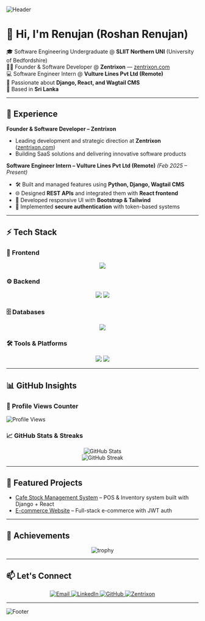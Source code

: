 <!-- Header Banner -->
![Header](https://capsule-render.vercel.app/api?type=waving&color=0:1a1a1a,100:3d3d3d&height=200&section=header&text=Renujan%20(Roshan%20Renujan)&fontSize=40&fontColor=ffffff&animation=fadeIn&fontAlignY=35)

# 👋 Hi, I'm Renujan (Roshan Renujan)

🎓 Software Engineering Undergraduate @ **SLIIT Northern UNI** (University of Bedfordshire)  
👨‍💻 Founder & Software Developer @ **Zentrixon** — [zentrixon.com](https://www.zentrixon.com/)  
💻 Software Engineer Intern @ **Vulture Lines Pvt Ltd (Remote)**  
🌱 Passionate about **Django, React, and Wagtail CMS**  
📍 Based in **Sri Lanka**  

---

## 💼 Experience  

**Founder & Software Developer – Zentrixon**  
- Leading development and strategic direction at **Zentrixon** ([zentrixon.com](https://www.zentrixon.com/))  
- Building SaaS solutions and delivering innovative software products  

**Software Engineer Intern – Vulture Lines Pvt Ltd (Remote)** _(Feb 2025 – Present)_  
- 🛠 Built and managed features using **Python, Django, Wagtail CMS**  
- 🌐 Designed **REST APIs** and integrated them with **React frontend**  
- 📱 Developed responsive UI with **Bootstrap & Tailwind**  
- 🔐 Implemented **secure authentication** with token-based systems  

---
 ## ⚡ Tech Stack  

### 🎨 Frontend  
<p align="center">
  <img src="https://skillicons.dev/icons?i=html,css,js,ts,react,bootstrap,tailwind" />
</p>  

### ⚙️ Backend  
<p align="center">
  <img src="https://skillicons.dev/icons?i=python,django" />  
  <img src="https://img.shields.io/badge/Wagtail-43b1b0?style=for-the-badge&logo=wagtail&logoColor=white" />
</p>  

### 🗄️ Databases  
<p align="center">
  <img src="https://skillicons.dev/icons?i=postgresql,mysql" />
</p>  

### 🛠 Tools & Platforms  
<p align="center">
  <img src="https://skillicons.dev/icons?i=git,github,postman,vscode,vercel" />  
  <img src="https://img.shields.io/badge/Render-000000?style=for-the-badge&logo=render&logoColor=white" />
</p>  
  

---

## 📊 GitHub Insights  

### 👀 Profile Views Counter  
![Profile Views](https://komarev.com/ghpvc/?username=Renujan&color=blue&style=flat-square)

### 📈 GitHub Stats & Streaks  
<div align="center">
  
![GitHub Stats](https://github-readme-stats.vercel.app/api?username=Renujan&show_icons=true&theme=radical&hide_border=true)  
![GitHub Streak](https://github-readme-streak-stats.herokuapp.com/?user=Renujan&theme=radical&hide_border=true)  

</div>

---

## 🚀 Featured Projects
- [Cafe Stock Management System](https://github.com/Renujan/cafe-stock-management) – POS & Inventory system built with Django + React  
- [E-commerce Website](https://github.com/Renujan/ecommerce-django-react) – Full-stack e-commerce with JWT auth  

---

## 🏅 Achievements  

<div align="center">

![trophy](https://github-profile-trophy.vercel.app/?username=Renujan&theme=onedark&row=1&no-frame=true&margin-w=15)

</div>

---

## 📫 Let's Connect  

<p align="center">
  <a href="mailto:roshanrenujan20020426@gmail.com">
    <img src="https://img.shields.io/badge/Email-D14836?style=for-the-badge&logo=gmail&logoColor=white" alt="Email"/>
  </a>
  <a href="https://www.linkedin.com/in/roshan-renujan">
    <img src="https://img.shields.io/badge/LinkedIn-0077B5?style=for-the-badge&logo=linkedin&logoColor=white" alt="LinkedIn"/>
  </a>
  <a href="https://github.com/Renujan">
    <img src="https://img.shields.io/badge/GitHub-333333?style=for-the-badge&logo=github&logoColor=white" alt="GitHub"/>
  </a>
  <a href="https://www.zentrixon.com/">
    <img src="https://img.shields.io/badge/Zentrixon-000000?style=for-the-badge&logo=vercel&logoColor=white" alt="Zentrixon"/>
  </a>
</p>

---

<!-- Footer Banner -->
![Footer](https://capsule-render.vercel.app/api?type=waving&color=0:3d3d3d,100:1a1a1a&height=120&section=footer)
